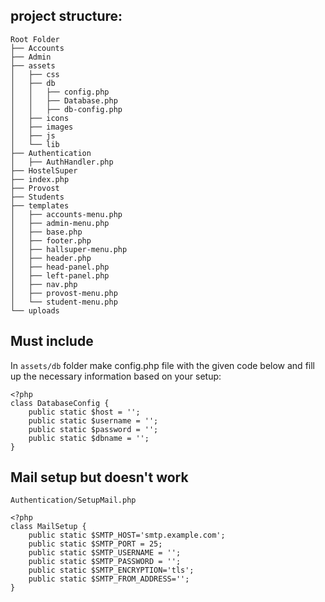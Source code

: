 ## project structure:

    Root Folder
    ├── Accounts
    ├── Admin
    ├── assets
    │   ├── css
    │   ├── db
    │   │   ├── config.php
    │   │   ├── Database.php
    │   │   ├── db-config.php
    │   ├── icons
    │   ├── images
    │   ├── js
    │   └── lib    
    ├── Authentication
    │   ├── AuthHandler.php
    ├── HostelSuper
    ├── index.php
    ├── Provost
    ├── Students
    ├── templates
    │   ├── accounts-menu.php
    │   ├── admin-menu.php
    │   ├── base.php
    │   ├── footer.php
    │   ├── hallsuper-menu.php
    │   ├── header.php
    │   ├── head-panel.php
    │   ├── left-panel.php
    │   ├── nav.php
    │   ├── provost-menu.php
    │   └── student-menu.php
    └── uploads

## Must include
In `assets/db` folder make config.php file with the given code below and fill up the necessary information based on your setup:

    <?php
    class DatabaseConfig {
        public static $host = '';
        public static $username = '';
        public static $password = '';
        public static $dbname = '';
    }


## Mail setup but doesn't work
`Authentication/SetupMail.php`

    <?php
    class MailSetup {
        public static $SMTP_HOST='smtp.example.com';
        public static $SMTP_PORT = 25;
        public static $SMTP_USERNAME = '';
        public static $SMTP_PASSWORD = '';
        public static $SMTP_ENCRYPTION='tls';
        public static $SMTP_FROM_ADDRESS='';
    }
